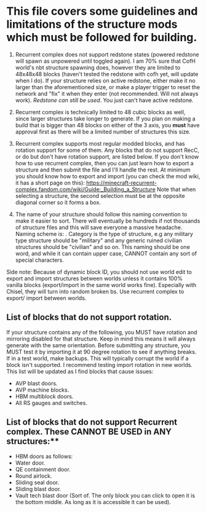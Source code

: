 # This file covers some guidelines and limitations of the structure mods which must be followed for building.

1) Recurrent complex does not support redstone states (powered redstone will spawn as unpowered until toggled again). 
   I am 70% sure that CofH world's nbt structure spawning does, however they are limited to 48x48x48 blocks (haven't tested the redstone with cofh yet, will update when I do). 
   If your structure relies on active redstone, either make it no larger than the aforementioned size, or make a player trigger to reset the network and "fix" it when they enter (not recommended. Will not always work). 
   *Redstone can still be used*. You just can't have active redstone.

2) Recurrent complex is technically limited to 48 cubic blocks as well, since larger structures take longer to generate. 
   If you plan on making a build that is bigger than 48 blocks on either of the 3 axis, you **must** have approval first as there will be a limited number of structures this size. 

3) Recurrent complex supports most regular modded blocks, and has rotation support for some of them. Any blocks that do not support RecC, or do but don't have rotation support, are listed below. 
   If you don't know how to use recurrent complex, then you can just learn how to export a structure and then submit the file and I'll handle the rest. 
   At minimum you should know how to export and import (you can check the mod wiki, it has a short page on this): https://minecraft-recurrent-complex.fandom.com/wiki/Guide:_Building_a_Structure
   Note that when selecting a structure, the second selection must be at the opposite diagonal corner so it forms a box. 
   
4) The name of your structure should follow this naming convention to make it easier to sort. There will eventually be hundreds if not thousands of structure files and this will save everyone a massive headache. 
   Naming scheme is: <DimensionsName><Category><StructureName>. Category is the type of structure, e.g any military type structure should be "military" and any generic ruined civilian structures should be "civilian" and so on. 
   This naming should be one word, and while it can contain upper case, CANNOT contain any sort of special characters. 

Side note: Because of dynamic block ID, you should not use world edit to export and import structures between worlds unless it contains 100% vanilla blocks (export/import in the same world works fine). 
Especially with Chisel, they will turn into random broken bs. Use recurrent complex to export/ import between worlds.



## List of blocks that do not support rotation. 
If your structure contains any of the following, you MUST have rotation and mirroring disabled for that structure. 
Keep in mind this means it will always generate with the same orientation. Before submitting any structure, you MUST test it by importing it at 90 degree rotation to see if anything breaks. 
If in a test world, make backups. This will typically corrupt the world if a block isn't supported. I recommend testing import rotation in new worlds. This list will be updated as I find blocks that cause issues: 
   
  - AVP blast doors. 
  - AVP machine blocks.
  - HBM multiblock doors. 
  - All RS gauges and switches.


## List of blocks that do not support Recurrent complex. These CANNOT BE USED in ANY structures:** 
   
  - HBM doors as follows: 
  - Water door.
  - QE containment door. 
  - Round airlock.
  - Sliding seal door. 
  - Sliding blast door. 
  - Vault tech blast door (Sort of. The only block you can click to open it is the bottom middle. As long as it is accessible it can be used).
